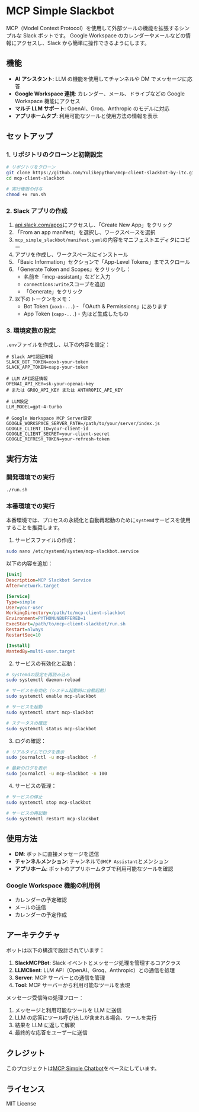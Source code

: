 # MCP Simple Slackbot

MCP（Model Context Protocol）を使用して外部ツールの機能を拡張するシンプルな Slack ボットです。
Google Workspace のカレンダーやメールなどの情報にアクセスし、Slack から簡単に操作できるようにします。

## 機能

- **AI アシスタント**: LLM の機能を使用してチャンネルや DM でメッセージに応答
- **Google Workspace 連携**: カレンダー、メール、ドライブなどの Google Workspace 機能にアクセス
- **マルチ LLM サポート**: OpenAI、Groq、Anthropic のモデルに対応
- **アプリホームタブ**: 利用可能なツールと使用方法の情報を表示

## セットアップ

### 1. リポジトリのクローンと初期設定

```bash
# リポジトリをクローン
git clone https://github.com/Yulikepython/mcp-client-slackbot-by-itc.git
cd mcp-client-slackbot

# 実行権限の付与
chmod +x run.sh
```

### 2. Slack アプリの作成

1. [api.slack.com/apps](https://api.slack.com/apps)にアクセスし、「Create New App」をクリック
2. 「From an app manifest」を選択し、ワークスペースを選択
3. `mcp_simple_slackbot/manifest.yaml`の内容をマニフェストエディタにコピー
4. アプリを作成し、ワークスペースにインストール
5. 「Basic Information」セクションで「App-Level Tokens」までスクロール
6. 「Generate Token and Scopes」をクリックし：
   - 名前を「mcp-assistant」などと入力
   - `connections:write`スコープを追加
   - 「Generate」をクリック
7. 以下のトークンをメモ：
   - Bot Token (`xoxb-...`) - 「OAuth & Permissions」にあります
   - App Token (`xapp-...`) - 先ほど生成したもの

### 3. 環境変数の設定

`.env`ファイルを作成し、以下の内容を設定：

```
# Slack API認証情報
SLACK_BOT_TOKEN=xoxb-your-token
SLACK_APP_TOKEN=xapp-your-token

# LLM API認証情報
OPENAI_API_KEY=sk-your-openai-key
# または GROQ_API_KEY または ANTHROPIC_API_KEY

# LLM設定
LLM_MODEL=gpt-4-turbo

# Google Workspace MCP Server設定
GOOGLE_WORKSPACE_SERVER_PATH=/path/to/your/server/index.js
GOOGLE_CLIENT_ID=your-client-id
GOOGLE_CLIENT_SECRET=your-client-secret
GOOGLE_REFRESH_TOKEN=your-refresh-token
```

## 実行方法

### 開発環境での実行

```bash
./run.sh
```

### 本番環境での実行

本番環境では、プロセスの永続化と自動再起動のために`systemd`サービスを使用することを推奨します。

1. サービスファイルの作成：

```bash
sudo nano /etc/systemd/system/mcp-slackbot.service
```

以下の内容を追加：

```ini
[Unit]
Description=MCP Slackbot Service
After=network.target

[Service]
Type=simple
User=your-user
WorkingDirectory=/path/to/mcp-client-slackbot
Environment=PYTHONUNBUFFERED=1
ExecStart=/path/to/mcp-client-slackbot/run.sh
Restart=always
RestartSec=10

[Install]
WantedBy=multi-user.target
```

2. サービスの有効化と起動：

```bash
# systemdの設定を再読み込み
sudo systemctl daemon-reload

# サービスを有効化（システム起動時に自動起動）
sudo systemctl enable mcp-slackbot

# サービスを起動
sudo systemctl start mcp-slackbot

# ステータスの確認
sudo systemctl status mcp-slackbot
```

3. ログの確認：

```bash
# リアルタイムでログを表示
sudo journalctl -u mcp-slackbot -f

# 最新のログを表示
sudo journalctl -u mcp-slackbot -n 100
```

4. サービスの管理：

```bash
# サービスの停止
sudo systemctl stop mcp-slackbot

# サービスの再起動
sudo systemctl restart mcp-slackbot
```

## 使用方法

- **DM**: ボットに直接メッセージを送信
- **チャンネルメンション**: チャンネルで`@MCP Assistant`とメンション
- **アプリホーム**: ボットのアプリホームタブで利用可能なツールを確認

### Google Workspace 機能の利用例

- カレンダーの予定確認
- メールの送信
- カレンダーの予定作成

## アーキテクチャ

ボットは以下の構造で設計されています：

1. **SlackMCPBot**: Slack イベントとメッセージ処理を管理するコアクラス
2. **LLMClient**: LLM API（OpenAI、Groq、Anthropic）との通信を処理
3. **Server**: MCP サーバーとの通信を管理
4. **Tool**: MCP サーバーから利用可能なツールを表現

メッセージ受信時の処理フロー：

1. メッセージと利用可能なツールを LLM に送信
2. LLM の応答にツール呼び出しが含まれる場合、ツールを実行
3. 結果を LLM に返して解釈
4. 最終的な応答をユーザーに送信

## クレジット

このプロジェクトは[MCP Simple Chatbot](https://github.com/sooperset/mcp-client-slackbot)をベースにしています。

## ライセンス

MIT License
